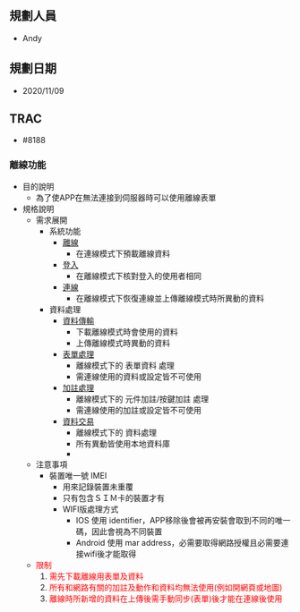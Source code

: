 ## <div id="user">規劃人員</div>
  * Andy

## <div id="updatedate">規劃日期</div>
  * 2020/11/09

## <div id="trac">TRAC</div>
  * #8188

### <div id="notification">離線功能</div>
* 目的說明
  * 為了使APP在無法連接到伺服器時可以使用離線表單
* 規格說明
  * 需求展開
    * 系統功能
      * [離線](offlinemodeoffline.md)
        * 在連線模式下預載離線資料
      * [登入](offlinemodelogin.md)
        * 在離線模式下核對登入的使用者相同
      * [連線](offlinemodeonline.md)
        * 在離線模式下恢復連線並上傳離線模式時所異動的資料
    * 資料處理
      * [資料傳輸](offlinemodedatatransfer.md)
        * 下載離線模式時會使用的資料
        * 上傳離線模式時異動的資料
      * [表單處理](offlinemodeform.md)
        * 離線模式下的 表單資料 處理
        * 需連線使用的資料或設定皆不可使用
      * [加註處理](offlinemodeattach.md)
        * 離線模式下的 元件加註/按鍵加註 處理
        * 需連線使用的加註或設定皆不可使用
      * [資料交易](offlinemodedatabase.md)
        * 離線模式下的 資料處理
        * 所有異動皆使用本地資料庫
        * 
  * 注意事項
    * 裝置唯一號 IMEI
      * 用來記錄裝置未重覆
      * 只有包含ＳＩＭ卡的裝置才有
      * WIFI版處理方式
        * IOS 使用 identifier，APP移除後會被再安裝會取到不同的唯一碼，因此會視為不同裝置
        * Android 使用 mar address，必需要取得網路授權且必需要連接wifi後才能取得
  * <font style="color:red;">限制</font>
    1. <font style="color:red;">需先下載離線用表單及資料</font>
    2. <font style="color:red;">所有和網路有關的加註及動作和資料均無法使用(例如開網頁或地圖)</font>
    3. <font style="color:red;">離線時所新增的資料在上傳後需手動同步(表單)後才能在連線後使用</font>
